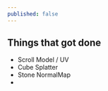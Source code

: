 ```yaml
---
published: false
---
```


## Things that got done
- Scroll Model / UV
- Cube Splatter
- Stone NormalMap
- 